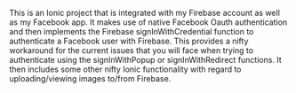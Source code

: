 This is an Ionic project that is integrated with my Firebase account as well as my Facebook app. It makes use of native Facebook Oauth authentication and then implements the Firebase signInWithCredential function to authenticate a Facebook user with Firebase. This provides a nifty workaround for the current issues that you will face when trying to authenticate using the signInWithPopup or signInWithRedirect functions. It then includes some other nifty Ionic functionality with regard to uploading/viewing images to/from Firebase.  
